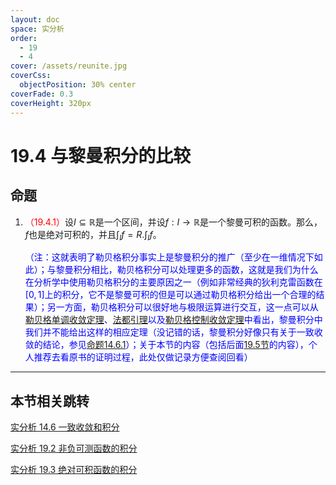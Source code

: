 ```yaml
---
layout: doc
space: 实分析
order:
  - 19
  - 4
cover: /assets/reunite.jpg
coverCss:
  objectPosition: 30% center
coverFade: 0.3
coverHeight: 320px
---
```

# 19.4 与黎曼积分的比较

## 命题

1. <span style='color:red'>（19.4.1）</span>设$I\subseteq\mathbb R$是一个区间，并设$f:I\to\mathbb R$是一个黎曼可积的函数。那么，$f$也是绝对可积的，并且$\displaystyle\int_{I}f=R.\int_{I}f$。

   <span style='color:blue'>（注：这就表明了勒贝格积分事实上是黎曼积分的推广（至少在一维情况下如此）；与黎曼积分相比，勒贝格积分可以处理更多的函数，这就是我们为什么在分析学中使用勒贝格积分的主要原因之一（例如非常经典的狄利克雷函数在$[0,1]$上的积分，它不是黎曼可积的但是可以通过勒贝格积分给出一个合理的结果）；另一方面，勒贝格积分可以很好地与极限运算进行交互，这一点可以从[勒贝格单调收敛定理](../Chap19/Sec2.md)、[法都引理]()以及[勒贝格控制收敛定理](../Chap19/Sec3.md)中看出，黎曼积分中我们并不能给出这样的相应定理（没记错的话，黎曼积分好像只有关于一致收敛的结论，参见[命题14.6.1](../Chap14/Sec6.md)）；关于本节的内容（包括后面[19.5节](../Chap19/Sec5.md)的内容），个人推荐去看原书的证明过程，此处仅做记录方便查阅回看）</span>

---

## 本节相关跳转

[实分析 14.6 一致收敛和积分](../Chap14/Sec6.md)

[实分析 19.2 非负可测函数的积分](../Chap19/Sec2.md)

[实分析 19.3 绝对可积函数的积分](../Chap19/Sec3.md)